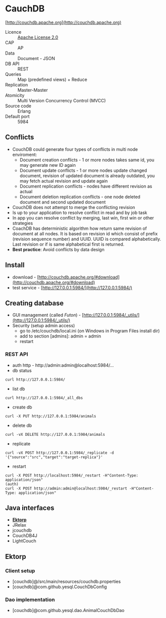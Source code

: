 # CauchDB
[http://couchdb.apache.org](http://couchdb.apache.org)

<dl>
    <dt>Licence</dt>
    <dd><a href="http://www.apache.org/licenses/LICENSE-2.0">Apache License 2.0</a></dd>
    <dt>CAP<dt>
    <dd>AP</dd>
    <dt>Data</dt>
    <dd>Document - JSON</dd>
    <dt>DB API</dt>
    <dd>REST</dd>
    <dt>Queries<dt>
    <dd>Map (predefined views) + Reduce</dd>
    <dt>Replication</dt>
    <dd>Master-Master</dd>
    <dt>Atomicity</dt>
    <dd>Multi Version Concurrency Control (MVCC)</dd>
    <dt>Source code</dt>
    <dd>Erlang</dd>
    <dt>Default port</dt>
    <dd>5984</dd>
</dl>

## Conflicts

* CouchDB could generate four types of conflicts in multi node enviroment:
    * Document creation conflicts - 1 or more nodes takes same id, you may generate new ID again
    * Document update conflicts - 1 or more nodes update changed document, revision of updated document is already outdated, you may fetch actual revision and update again
    * Document replication conflicts - nodes have different revision as actual
    * Document deletion replication conflicts - one node deleted document and second updated document
* CouchDB does not attempt to merge the conflicting revision
* Is up to your application to resolve conflict in read and by job task
* In app you can resolve conflict by merging, last win, first win or other strategies
* CoachDB has deterministic algorithm how return same revision of document at all nodes. It is based on revision id which consist of prefix (revision sequence number) and UUID. UUID is compared alphabetically. Last revision or if is same alphabetical first is returned.
* **Best practice**: Avoid conflicts by data design

## Install

* download - [http://couchdb.apache.org/#download](http://couchdb.apache.org/#download)
* test service - [http://127.0.0.1:5984/](http://127.0.0.1:5984/)

## Creating database

* GUI management (called *Futon*) - [http://127.0.0.1:5984/_utils/](http://127.0.0.1:5984/_utils/)
* Security (setup admin access)
    * go to /etc/couchdb/local.ini (on Windows in Program Files install dir)
    * add to section \[admins\]: admin = admin
    * restart

### REST API
* auth http - http://admin:admin@localhost:5984/...
* db status
```
curl http://127.0.0.1:5984/
```
* list db
```
curl http://127.0.0.1:5984/_all_dbs
```
* create db
```
curl -X PUT http://127.0.0.1:5984/animals
```
* delete db
```
curl -vX DELETE http://127.0.0.1:5984/animals
```
* replicate
```
curl -vX POST http://127.0.0.1:5984/_replicate -d '{"source":"src","target":"target-replica"}'
```
* restart
```
curl -X POST http://localhost:5984/_restart -H"Content-Type: application/json"
(auth)
curl -X POST http://admin:admin@localhost:5984/_restart -H"Content-Type: application/json"
```

## Java interfaces

* [**Ektorp**](http://ektorp.org/reference_documentation.html)
* JRelax
* jcouchdb
* CouchDB4J
* LightCouch

## Ektorp

### Client setup

* \[couchdb\]@/src/main/resources/couchdb.properties
* \[couchdb\]@com.github.yesql.CouchDbConfig

### Dao implementation

* \[couchdb\]@com.github.yesql.dao.AnimalCouchDbDao
